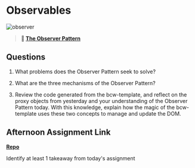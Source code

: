 # Observables

![observer](https://bcw.blob.core.windows.net/public/img/journals/8014045611652045)

> **📖 [The Observer Pattern](https://codeworksacademy.com/fs-student-guide/resources/wk3/04-Observer-Pattern)**

## Questions

1. What problems does the Observer Pattern seek to solve?

2. What are the three mechanisms of the Observer Pattern?

3. Review the code generated from the bcw-template, and reflect on the proxy objects from yesterday and your understanding of the Observer Pattern today. With this knowledge, explain how the magic of the bcw-template uses these two concepts to manage and update the DOM.

## Afternoon Assignment Link

**[Repo](https://github.com/{{ghname}}/<ASSIGNMENT_REPO>)**

Identify at least 1 takeaway from today's assignment
